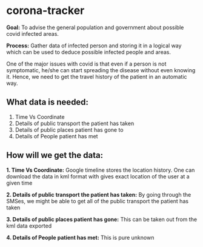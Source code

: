 # corona-tracker
**Goal:** To advise the general population and government about possible covid infected areas. 

**Process:** Gather data of infected person and storing it in a logical way which can be used to deduce possible infected people and areas.

One of the major issues with covid is that even if a person is not symptomatic, he/she can start spreading the disease without even knowing it. Hence, we need to get the travel history of the patient in an automatic way. 

## What data is needed:
1. Time Vs Coordinate 
2. Details of public transport the patient has taken
3. Details of public places patient has gone to
4. Details of People patient has met


## How will we get the data:
**1. Time Vs Coordinate:**
Google timeline stores the location history. One can download the data in kml format with gives exact location of the user at a given time


**2. Details of public transport the patient has taken:**
By going through the SMSes, we might be able to get all of the public transport the patient has taken

**3. Details of public places patient has gone:**
		This can be taken out from the kml data exported
		
**4. Details of People patient has met:** This is pure unknown

